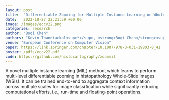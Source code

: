 ```yaml
---
layout: post
title:  "Differentiable Zooming for Multiple Instance Learning on Whole-Slide Images"
date:   2022-10-27 22:21:59 +00:00
image: /images/eccv22.png
categories: research
author: "Boqi Chen"
authors: "Kevin Thandiackal<sup>*</sup>, <strong>Boqi Chen</strong><sup>*</sup>, Pushpak Pati, Guillaume Jaume, Drew F. K. Williamson, Maria Gabrani, and Orcun Goksel"
venue: "European Conference on Computer Vision"
paper: https://link.springer.com/chapter/10.1007/978-3-031-19803-8_41
poster: /pdfs/eccv22.pdf
code: https://github.com/histocartography/zoommil
---
```


A novel multiple instance learning (MIL) method, which learns to perform multi-level differentiable zooming in histopathology Whole-Slide Images (WSIs). It can be trained end-to-end to aggregate context information across multiple scales for image classification while significantly reducing computational efforts, i.e., run-time and floating-point operations.
